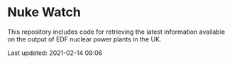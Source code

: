 # Nuke Watch

This repository includes code for retrieving the latest information available on the output of EDF nuclear power plants in the UK.

Last updated: 2021-02-14 09:06